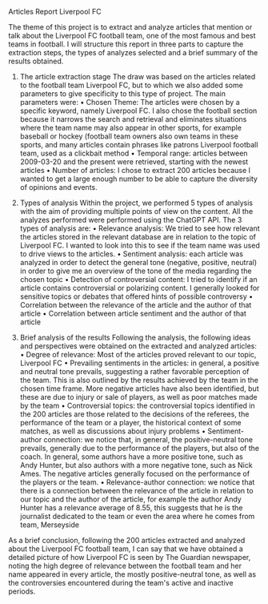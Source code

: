 Articles Report Liverpool FC

The theme of this project is to extract and analyze articles that mention or talk about the Liverpool FC football team, one of the most famous and best teams in football.
I will structure this report in three parts to capture the extraction steps, the types of analyzes selected and a brief summary of the results obtained.
1. The article extraction stage
  The draw was based on the articles related to the football team Liverpool FC, but to which we also added some parameters to give specificity to this type of project. The main parameters were:
• Chosen Theme: The articles were chosen by a specific keyword, namely Liverpool FC. I also chose the football section because it narrows the search and retrieval and eliminates situations where the team name may also appear in other sports, for example baseball or hockey (football team owners also own teams in these sports, and many articles contain phrases like patrons Liverpool football team, used as a clickbait method
• Temporal range: articles between 2009-03-20 and the present were retrieved, starting with the newest articles
• Number of articles: I chose to extract 200 articles because I wanted to get a large enough number to be able to capture the diversity of opinions and events.
2. Types of analysis
Within the project, we performed 5 types of analysis with the aim of providing multiple points of view on the content. All the analyzes performed were performed using the ChatGPT API. The 3 types of analysis are:
• Relevance analysis: We tried to see how relevant the articles stored in the relevant database are in relation to the topic of Liverpool FC. I wanted to look into this to see if the team name was used to drive views to the articles.
• Sentiment analysis: each article was analyzed in order to detect the general tone (negative, positive, neutral) in order to give me an overview of the tone of the media regarding the chosen topic
• Detection of controversial content: I tried to identify if an article contains controversial or polarizing content. I generally looked for sensitive topics or debates that offered hints of possible controversy
• Correlation between the relevance of the article and the author of that article
• Correlation between article sentiment and the author of that article


3. Brief analysis of the results
Following the analysis, the following ideas and perspectives were obtained on the extracted and analyzed articles:
• Degree of relevance: Most of the articles proved relevant to our topic, Liverpool FC
• Prevailing sentiments in the articles: in general, a positive and neutral tone prevails, suggesting a rather favorable perception of the team. This is also outlined by the results achieved by the team in the chosen time frame. More negative articles have also been identified, but these are due to injury or sale of players, as well as poor matches made by the team
• Controversial topics: the controversial topics identified in the 200 articles are those related to the decisions of the referees, the performance of the team or a player, the historical context of some matches, as well as discussions about injury problems
• Sentiment-author connection: we notice that, in general, the positive-neutral tone prevails, generally due to the performance of the players, but also of the coach. In general, some authors have a more positive tone, such as Andy Hunter, but also authors with a more negative tone, such as Nick Ames. The negative articles generally focused on the performance of the players or the team.
• Relevance-author connection: we notice that there is a connection between the relevance of the article in relation to our topic and the author of the article, for example the author Andy Hunter has a relevance average of 8.55, this suggests that he is the journalist dedicated to the team or even the area where he comes from team, Merseyside

As a brief conclusion, following the 200 articles extracted and analyzed about the Liverpool FC football team, I can say that we have obtained a detailed picture of how Liverpool FC is seen by The Guardian newspaper, noting the high degree of relevance between the football team and her name appeared in every article, the mostly positive-neutral tone, as well as the controversies encountered during the team's active and inactive periods.

